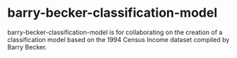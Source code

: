 # barry-becker-classification-model
barry-becker-classification-model is for collaborating on the creation of a classification model based on the 1994 Census Income dataset compiled by Barry Becker.
